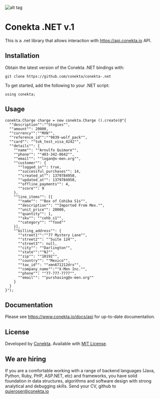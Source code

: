 
![alt tag](https://raw.github.com/conekta/conekta-.net/master/readme_files/cover.png)

# Conekta .NET v.1

This is a .net library that allows interaction with https://api.conekta.io API.

## Installation

Obtain the latest version of the Conekta .NET bindings with:

    git clone https://github.com/conekta/conekta-.net

To get started, add the following to your .NET script:

    using conekta;


## Usage

    conekta.Charge charge = new conekta.Charge ().create(@"{
      ""description"":""Stogies"",
      ""amount"": 20000,
      ""currency"":""MXN"",
      ""reference_id"":""9839-wolf_pack"",
      ""card"": ""tok_test_visa_4242"",
      ""details"": {
        ""name"": ""Arnulfo Quimare"",
        ""phone"": ""403-342-0642"",
        ""email"": ""logan@x-men.org"",
        ""customer"": {
          ""logged_in"": true,
          ""successful_purchases"": 14,
          ""created_at"": 1379784950,
          ""updated_at"": 1379784950,
          ""offline_payments"": 4,
          ""score"": 9
        },
        ""line_items"": [{
          ""name"": ""Box of Cohiba S1s"",
          ""description"": ""Imported From Mex."",
          ""unit_price"": 20000,
          ""quantity"": 1,
          ""sku"": ""cohb_s1"",
          ""category"": ""food""
        }],
        ""billing_address"": {
          ""street1"":""77 Mystery Lane"",
          ""street2"": ""Suite 124"",
          ""street3"": null,
          ""city"": ""Darlington"",
          ""state"":""NJ"",
          ""zip"": ""10192"",
          ""country"": ""Mexico"",
          ""tax_id"": ""xmn671212drx"",
          ""company_name"":""X-Men Inc."",
          ""phone"": ""77-777-7777"",
          ""email"": ""purshasing@x-men.org""
        }
      }
    }");

## Documentation

Please see https://www.conekta.io/docs/api for up-to-date documentation.


License
-------
Developed by [Conekta](https://www.conekta.io). Available with [MIT License](LICENSE).

We are hiring
-------------

If you are a comfortable working with a range of backend languages (Java, Python, Ruby, PHP, ASP.NET, etc) and frameworks, you have solid foundation in data structures, algorithms and software design with strong analytical and debugging skills. 
Send your CV, github to quieroser@conekta.io
